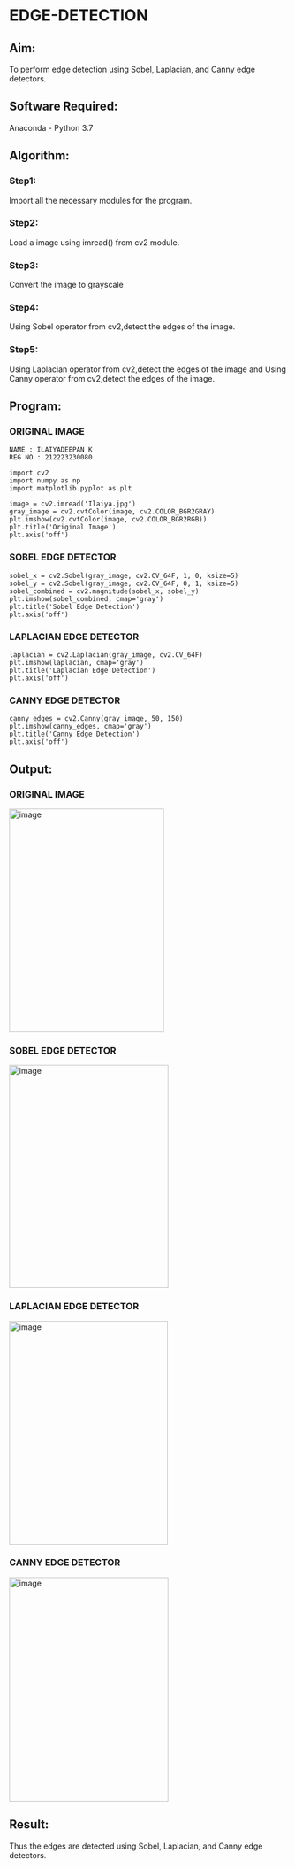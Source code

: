 # EDGE-DETECTION
## Aim:
To perform edge detection using Sobel, Laplacian, and Canny edge detectors.

## Software Required:
Anaconda - Python 3.7

## Algorithm:
### Step1:
Import all the necessary modules for the program.

### Step2:
Load a image using imread() from cv2 module.

### Step3:
Convert the image to grayscale

### Step4:
Using Sobel operator from cv2,detect the edges of the image.

### Step5:

Using Laplacian operator from cv2,detect the edges of the image and Using Canny operator from cv2,detect the edges of the image.

## Program:
### ORIGINAL IMAGE
```
NAME : ILAIYADEEPAN K
REG NO : 212223230080

import cv2
import numpy as np
import matplotlib.pyplot as plt

image = cv2.imread('Ilaiya.jpg')
gray_image = cv2.cvtColor(image, cv2.COLOR_BGR2GRAY)
plt.imshow(cv2.cvtColor(image, cv2.COLOR_BGR2RGB))
plt.title('Original Image')
plt.axis('off')
```
### SOBEL EDGE DETECTOR
```
sobel_x = cv2.Sobel(gray_image, cv2.CV_64F, 1, 0, ksize=5) 
sobel_y = cv2.Sobel(gray_image, cv2.CV_64F, 0, 1, ksize=5)  
sobel_combined = cv2.magnitude(sobel_x, sobel_y)  
plt.imshow(sobel_combined, cmap='gray')
plt.title('Sobel Edge Detection')
plt.axis('off')
```
### LAPLACIAN EDGE DETECTOR
```
laplacian = cv2.Laplacian(gray_image, cv2.CV_64F)
plt.imshow(laplacian, cmap='gray')
plt.title('Laplacian Edge Detection')
plt.axis('off')
```
### CANNY EDGE DETECTOR
```
canny_edges = cv2.Canny(gray_image, 50, 150)
plt.imshow(canny_edges, cmap='gray')
plt.title('Canny Edge Detection')
plt.axis('off')  
```
## Output:
### ORIGINAL IMAGE
<img width="280" height="404" alt="image" src="https://github.com/user-attachments/assets/9fc8d0b6-9292-4ee9-947e-161182877007" />




### SOBEL EDGE DETECTOR
<img width="288" height="403" alt="image" src="https://github.com/user-attachments/assets/216d5173-be5f-4d1a-833a-b4b487edbe62" />




### LAPLACIAN EDGE DETECTOR
<img width="287" height="404" alt="image" src="https://github.com/user-attachments/assets/93d8dbc9-c963-465f-b013-b5becca3258f" />



### CANNY EDGE DETECTOR
<img width="288" height="405" alt="image" src="https://github.com/user-attachments/assets/529bf0f3-03b8-40cd-9eae-9b4b2a355b96" />




## Result:
Thus the edges are detected using Sobel, Laplacian, and Canny edge detectors.
